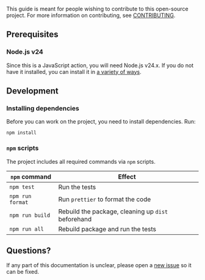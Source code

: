 This guide is meant for people wishing to contribute to this open-source project. For more information on contributing, see [CONTRIBUTING](CONTRIBUTING.md).

## Prerequisites

### Node.js v24

Since this is a JavaScript action, you will need Node.js v24.x.
If you do not have it installed, you can install it in [a variety of ways](https://nodejs.org/en/download).

## Development

### Installing dependencies

Before you can work on the project, you need to install dependencies. Run:

```shell
npm install
```

### `npm` scripts

The project includes all required commands via `npm` scripts.

| `npm` command    | Effect                                             |
|------------------|----------------------------------------------------|
| `npm test`       | Run the tests                                      |
| `npm run format` | Run `prettier` to format the code                  |
| `npm run build`  | Rebuild the package, cleaning up `dist` beforehand |
| `npm run all`    | Rebuild package and run the tests                  |

## Questions?

If any part of this documentation is unclear, please open a [new issue](https://github.com/clechasseur/rs-fmt-check/issues/new/choose) so it can be fixed.
